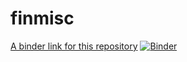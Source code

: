 # finmisc
[A binder link for this repository](https://mybinder.org/v2/gh/sydelcid/finmisc/master)
[![Binder](https://mybinder.org/badge_logo.svg)](https://mybinder.org/v2/gh/sydelcid/finmisc/master)
